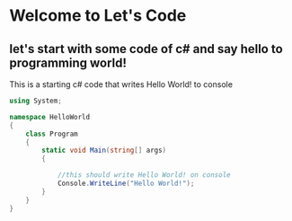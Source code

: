 # Welcome to Let's Code
## let's start with some code of c# and say hello to programming world!
This is a starting c# code that writes Hello World! to console
```cs
using System;

namespace HelloWorld
{
    class Program
    {
        static void Main(string[] args)
        {

            //this should write Hello World! on console
            Console.WriteLine("Hello World!");
        }
    }
}
```
